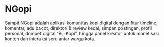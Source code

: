 # NGopi
Sampit NGopi adalah aplikasi komunitas kopi digital dengan fitur timeline, komentar, adu bacot, direktori &amp; review kedai, simpan postingan, profil personal, dompet digital “Biji Kopi”, hingga panel kreator untuk monetisasi konten dan interaksi seru antar warga kota.
